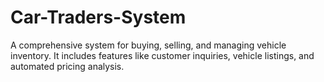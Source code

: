 # Car-Traders-System
 A comprehensive system for buying, selling, and managing vehicle inventory. It includes features like customer inquiries, vehicle listings, and automated pricing analysis. 
